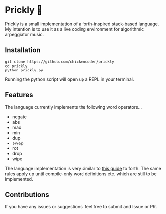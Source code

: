 # Prickly :cactus:

Prickly is a small implementation of a forth-inspired stack-based language. My intention is to use it as a live coding environment for algorithmic arpeggiator music.

## Installation
```
git clone https://github.com/chickencoder/prickly
cd prickly
python prickly.py
```

Running the python script will open up a REPL in your terminal.

## Features
The language currently implements the following word operators...
* negate
* abs
* max
* min
* dup
* swap
* rot
* drop
* wipe

The language implementation is very similar to [this guide](https://learnxinyminutes.com/docs/forth/) to forth. The same rules apply up until compile-only word definitions etc. which are still to
be implemented.

## Contributions
If you have any issues or suggestions, feel free to submit and Issue or PR.
